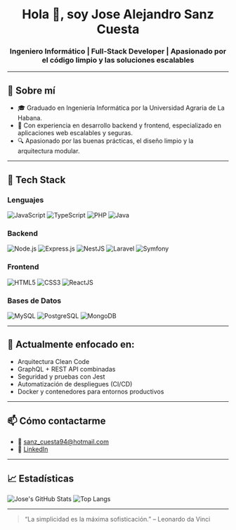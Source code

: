<h1 align="center">Hola 👋, soy Jose Alejandro Sanz Cuesta</h1>
<h3 align="center">Ingeniero Informático | Full-Stack Developer | Apasionado por el código limpio y las soluciones escalables</h3>

---

## 🚀 Sobre mí

- 🎓 Graduado en Ingeniería Informática por la Universidad Agraria de La Habana.
- 💼 Con experiencia en desarrollo backend y frontend, especializado en aplicaciones web escalables y seguras.
- 🔍 Apasionado por las buenas prácticas, el diseño limpio y la arquitectura modular.

---

## 🧰 Tech Stack

### Lenguajes
![JavaScript](https://img.shields.io/badge/-JavaScript-black?style=flat-square&logo=javascript)
![TypeScript](https://img.shields.io/badge/-TypeScript-007acc?style=flat-square&logo=typescript)
![PHP](https://img.shields.io/badge/-PHP-777BB4?style=flat-square&logo=php)
![Java](https://img.shields.io/badge/-Java-red?style=flat-square&logo=java)

### Backend
![Node.js](https://img.shields.io/badge/-Node.js-339933?style=flat-square&logo=node.js)
![Express.js](https://img.shields.io/badge/-Express.js-black?style=flat-square&logo=express)
![NestJS](https://img.shields.io/badge/-NestJS-E0234E?style=flat-square&logo=nestjs)
![Laravel](https://img.shields.io/badge/-Laravel-FF2D20?style=flat-square&logo=laravel)
![Symfony](https://img.shields.io/badge/-Symfony-000000?style=flat-square&logo=symfony)

### Frontend
![HTML5](https://img.shields.io/badge/-HTML5-E34F26?style=flat-square&logo=html5)
![CSS3](https://img.shields.io/badge/-CSS3-1572B6?style=flat-square&logo=css3)
![ReactJS](https://img.shields.io/badge/-ReactJS-61DAFB?style=flat-square&logo=react)

### Bases de Datos
![MySQL](https://img.shields.io/badge/-MySQL-4479A1?style=flat-square&logo=mysql)
![PostgreSQL](https://img.shields.io/badge/-PostgreSQL-336791?style=flat-square&logo=postgresql)
![MongoDB](https://img.shields.io/badge/-MongoDB-47A248?style=flat-square&logo=mongodb)

---

## 🧪 Actualmente enfocado en:

- Arquitectura Clean Code
- GraphQL + REST API combinadas
- Seguridad y pruebas con Jest
- Automatización de despliegues (CI/CD)
- Docker y contenedores para entornos productivos

---

## 📫 Cómo contactarme

- 📧 sanz_cuesta94@hotmail.com
- 💼 [LinkedIn](https://www.linkedin.com/in/jose-alejandro-sanz-cuesta/)  

---

## 📈 Estadísticas

![Jose's GitHub Stats](https://github-readme-stats.vercel.app/api?username=jasanzdev&show_icons=true&theme=radical)
![Top Langs](https://github-readme-stats.vercel.app/api/top-langs/?username=jasanzdev&layout=compact&theme=radical)

---

> “La simplicidad es la máxima sofisticación.” – Leonardo da Vinci

